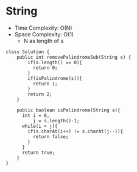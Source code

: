 # String
* Time Complexity: O(N)
* Space Complexity: O(1)
	* N as length of s
```
class Solution {
    public int removePalindromeSub(String s) {
        if(s.length() == 0){
          return 0;
        }
        if(isPalindrome(s)){
          return 1;
        }
        return 2;
    }

    public boolean isPalindrome(String s){
      int i = 0,
          j = s.length()-1;
      while(i < j){
        if(s.charAt(i++) != s.charAt(j--)){
          return false;
        }
      }
      return true;
    }
}
```